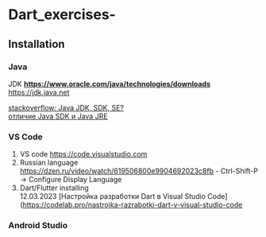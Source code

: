 # Dart_exercises-

## Installation

### Java
JDK
**https://www.oracle.com/java/technologies/downloads**
https://jdk.java.net


[stackoverflow: Java JDK, SDK, SE?](https://stackoverflow.com/questions/10858193/java-jdk-sdk-se)                     
[отличие Java SDK и Java JRE](https://ya.ru/images/search?from=tabbar&text=отличие%20Java%20SDK%20и%20Java%20JRE)                    


### VS Code
1) VS code https://code.visualstudio.com                                
2) Russian language https://dzen.ru/video/watch/619506800e9904692023c8fb - Ctrl-Shift-P -> Configure Display Language                              
3) Dart/Flutter installing                                           
12.03.2023 [Настройка разработки Dart в Visual Studio Code](https://codelab.pro/nastrojka-razrabotki-dart-v-visual-studio-code


### Android Studio

